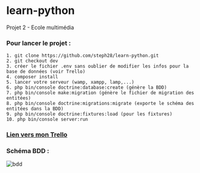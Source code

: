
# learn-python
Projet 2 - Ecole multimédia

### Pour lancer le projet :
```
1. git clone https://github.com/steph28/learn-python.git
2. git checkout dev
3. créer le fichier .env sans oublier de modifier les infos pour la base de données (voir Trello)
4. composer install
5. lancer votre serveur (wamp, xampp, lamp,...)
6. php bin/console doctrine:database:create (génère la BDD)
7. php bin/console make:migration (génère le fichier de migration des entitées)
8. php bin/console doctrine:migrations:migrate (exporte le schéma des entitées dans la BDD)
9. php bin/console doctrine:fixtures:load (pour les fixtures)
10. php bin/console server:run
```

### [Lien vers mon Trello](https://trello.com/b/L7O7Nl4Z/learn-python)

### Schéma BDD :
![bdd](https://user-images.githubusercontent.com/19578148/51945299-9c374f00-241e-11e9-8678-307c5faef208.PNG)
